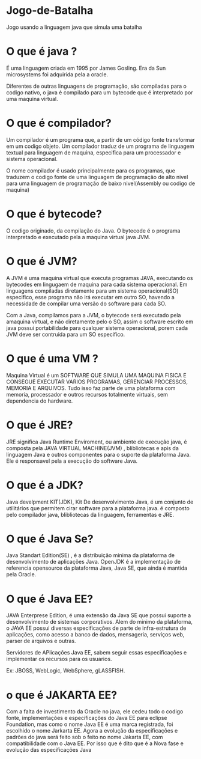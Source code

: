 # Jogo-de-Batalha
Jogo usando a linguagem java que simula uma batalha

# O que é java ?

É uma linguagem criada em 1995 por James Gosling. Era da Sun microsystems foi adquirida pela a oracle. 

Diferentes de outras linguagens de programação, são compiladas para o codigo nativo, o java é compilado para um bytecode que é interpretado por uma maquina virtual.

# O que é compilador?

Um compilador é um programa que, a partir de um código fonte transformar em um codigo objeto. Um compilador traduz de um programa de linguagem textual para linguagem de maquina, especifica para um processador e sistema operacional.

O nome compilador é usado principalmente para os programas, que traduzem o codigo fonte de uma linguagem de programação de alto nivel para uma linguagem de programação de baixo nivel(Assembly ou codigo de maquina)

# O que é bytecode?

O codigo originado, da compilação do Java. O bytecode é o programa interpretado e executado pela a maquina virtual java JVM.

# O que é JVM? 
A JVM é uma maquina  virtual que executa programas JAVA, executando os bytecodes em lingugaem de maquina para cada sistema operacional. Em linguagens compiladas diretamente para um sistema operacional(SO) especifico, esse programa não irá executar em outro SO, havendo a necessidade de compilar uma versão do software para cada SO.

Com a Java, compilamos para a JVM, o bytecode será executado pela amaquina virtual, e não diretamente pelo o SO, assim o software escrito em java possui portabilidade para qualquer sistema operacional, porem cada JVM deve ser contruida para um SO especifico.

# O que é uma VM ? 
Maquina Virtual é um SOFTWARE QUE SIMULA UMA MAQUINA FISICA E CONSEGUE EXECUTAR VARIOS PROGRAMAS, GERENCIAR PROCESSOS, MEMORIA E ARQUIVOS. Tudo isso faz parte de uma plataforma com memoria, processador e outros recursos totalmente virtuais, sem dependencia do hardware. 

# O que é JRE?
JRE significa Java Runtime Enviroment, ou ambiente de execução java, é composta pela JAVA VIRTUAL MACHINE(JVM) , blibliotecas e apis da linguagem Java e outros componentes para o suporte da plataforma Java. Ele é responsavel pela a execução do software Java.

# O que é a JDK?
Java develpment KIT(JDK), Kit De desenvolvimento Java, é um conjunto de utilitários que permitem cirar software para a plataforma java. é composto pelo compilador java, blibliotecas da linguagem, ferramentas e JRE. 

# O que é Java Se? 
Java Standart Edition(SE) , é a distribuição minima da plataforma de desenvolvimento de aplicações Java. OpenJDK é a implementação de referencia opensource da plataforma Java, Java SE, que ainda é mantida pela Oracle.

# O que é Java EE? 
JAVA Enterprese Edition, é uma extensão da Java SE que possui suporte a desenvolvimento de sistemas corporativos. Alem do minimo da plataforma, o JAVA EE possui diversas especificações de parte de infra-estrutura de aplicações, como acesso a banco de dados, mensageria, serviços web, parser de arquivos e outras.

Servidores de APlicações Java EE, sabem seguir essas especificações e implementar os recursos para os usuarios. 

Ex: JBOSS, WebLogic, WebSphere, gLASSFISH.

# o que é JAKARTA EE?
Com a falta de investimento da Oracle no java, ele cedeu todo o codigo fonte, implementações e especificações do Java EE para eclipse Foundation, mas como o nome Java EE é uma marca registrada, foi escolhido o nome Jarkarta EE. Agora a evolução da especificações e padrões do java será feito sob o feito no nome Jakarta EE, com compatibilidade com o Java EE. Por isso que é dito que é a Nova fase e evolução das especificações Java








